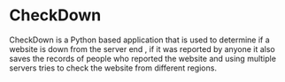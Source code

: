 # CheckDown
CheckDown is a Python based application that is used to determine if a website is down from the server end , if it was reported by anyone it also saves the records of people who reported the website and using multiple servers tries to check the website from different regions.
